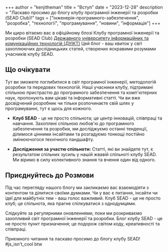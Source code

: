 +++
author = "kenjitheman"
title = "Вступ"
date = "2023-12-28"
description = "Ласкаво просимо до блогу клубу програмної інженерії та розробки (SEAD Club)!"
tags = ["інженерія-програмного-забезпечення", "розробка", "технології", "програмування", "новини", "інформація"]
+++

Ми щиро вітаємо вас в офіційному блозі Клубу програмної інженерії та розробки (SEAD Club) [Державного університету інформаційних та комунікаційних технологій (ДУІКТ)](https://duikt.edu.ua) Цей блог - ваш квиток у світ захоплюючих дослідницьких статей, створених яскравими розумами учасників клубу SEAD.

## Що очікувати

Тут ви зможете поглибитися в світ програмної інженерії, методологій розробки та передових технологій. Наші учасники клубу, підтримані спільною пристрастю до програмного забезпечення та комп'ютерних наук, пропонують вам цікаві та інформативні статті. Чи ви вже досвідчений розробник чи тільки розпочинаєте свій шлях у програмуванні, тут є щось для кожного.

- **Клуб SEAD** - це не просто спільнота; це центр інновацій, співпраці та навчання. Захоплені спільною любов'ю до програмного забезпечення та розробки, ми досліджуємо останні тенденції, ділимося цінними інсайтами та розгадуємо тонкощі постійно змінюючогося технічного ландшафту.

- **Дослідження за участю спільноти:** Статті, які ви знайдете тут, є результатом спільних зусиль у нашій жвавій спільноті клубу SEAD. Ми віримо в силу колективного знання та вчення один від одного.

## Приєднуйтесь до Розмови

Під час перегляду нашого блогу ми закликаємо вас взаємодіяти з контентом та ділитися своїми думками. Чи у вас є питання, інсайти чи ідеї для майбутніх тем - ваш голос важливий. Клуб SEAD - це не просто клуб; це спільнота, яка прагне спілкуватися з однодумцями.

Слідкуйте за регулярними оновленнями, поки ми розкриваємо захопливий світ програмної інженерії та розробки. Блог клубу SEAD - це не просто пункт призначення; це подорож світом коду, креативності та співпраці.

Приємного читання та ласкаво просимо до блогу клубу SEAD! #js_isn't_cool btw
